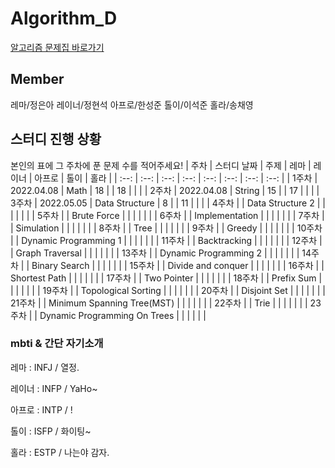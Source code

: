 # Algorithm_D

[알고리즘 문제집 바로가기](https://github.com/UMC-KU/Algorithms_Challenge)


## Member
레마/정은아 레이너/정현석 아프로/한성준 톨이/이석준 홀라/송채영



## 스터디 진행 상황
본인의 표에 그 주차에 푼 문제 수를 적어주세요!
| 주차 | 스터디 날짜 | 주제 | 레마 | 레이너 | 아프로 | 톨이 | 홀라 |
| :--: | :--: | :--: | :--:  | :--: | :--: | :--: | :--: |
| 1주차 | 2022.04.08 | Math | 18 |  | 18 |  |  |
| 2주차 | 2022.04.08 | String | 15 |  | 17 |  |  |
| 3주차 | 2022.05.05 | Data Structure | 8 |  | 11 |  |  |
| 4주차 |  | Data Structure 2 |  |  |  |  |  |
| 5주차 |  | Brute Force |  |  |  |  |  |
| 6주차 |  | Implementation |  |  |  |  |  |
| 7주차 |  | Simulation |  |  |  |  |  |
| 8주차 |  | Tree |  |  |  |  |  |
| 9주차 |  | Greedy |  |  |  |  |  |
| 10주차 |  | Dynamic Programming 1 |  |  |  |  |  |
| 11주차 |  | Backtracking |  |  |  |  |  |
| 12주차 |  | Graph Traversal |  |  |  |  |  |
| 13주차 |  | Dynamic Programming 2 |  |  |  |  |  |
| 14주차 |  | Binary Search |  |  |  |  |  |
| 15주차 |  | Divide and conquer |  |  |  |  |  |
| 16주차 |  | Shortest Path |  |  |  |  |  |
| 17주차 |  | Two Pointer |  |  |  |  |  |
| 18주차 |  | Prefix Sum |  |  |  |  |  |
| 19주차 |  | Topological Sorting |  |  |  |  |  |
| 20주차 |  | Disjoint Set |  |  |  |  |  |
| 21주차 |  | Minimum Spanning Tree(MST) |  |  |  |  |  |
| 22주차 |  | Trie |  |  |  |  |  |
| 23주차 |  | Dynamic Programming On Trees |  |  |  |  |  |



### mbti & 간단 자기소개
레마 : INFJ / 열정.

레이너 : INFP / YaHo~

아프로 : INTP / !

톨이 : ISFP / 화이팅~

홀라 : ESTP / 나는야 감자.
